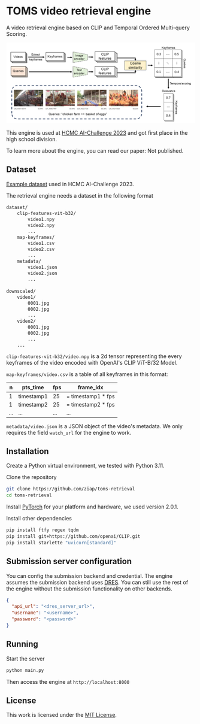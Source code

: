 # TOMS video retrieval engine

A video retrieval engine based on CLIP and Temporal Ordered Multi-query
Scoring.

![](method.png)

This engine is used at [HCMC AI-Challenge
2023](https://aichallenge.hochiminhcity.gov.vn/) and got first place in the
high school division.

To learn more about the engine, you can read our paper: Not published.

## Dataset

[Example
dataset](https://docs.google.com/spreadsheets/d/1nnfmpsIB2Cm0jatlN10WjwwZvEIvQxctf8_8YKQfXi4/edit#gid=0)
used in HCMC AI-Challenge 2023.

The retrieval engine needs a dataset in the following format

```
dataset/
    clip-features-vit-b32/
        video1.npy
        video2.npy
        ...
    map-keyframes/
        video1.csv
        video2.csv
        ...
    metadata/
        video1.json
        video2.json
        ...

downscaled/
    video1/
        0001.jpg
        0002.jpg
        ...
    video2/
        0001.jpg
        0002.jpg
        ...
    ...
```

`clip-features-vit-b32/video.npy` is a 2d tensor representing the every
keyframes of the video encoded with OpenAI's CLIP ViT-B/32 Model.

`map-keyframes/video.csv` is a table of all keyframes in this format:

| n   | pts_time   | fps | frame_idx          |
| --- | ---------- | --- | ------------------ |
| 1   | timestamp1 | 25  | = timestamp1 * fps |
| 1   | timestamp2 | 25  | = timestamp2 * fps |
| ... | ...        | ... | ...                |

`metadata/video.json` is a JSON object of the video's metadata. We only
requires the field `watch_url` for the engine to work.

## Installation

Create a Python virtual environment, we tested with Python 3.11.

Clone the repository

```sh
git clone https://github.com/ziap/toms-retrieval
cd toms-retrieval
```

Install [PyTorch](https://pytorch.org/get-started/locally/) for your platform
and hardware, we used version 2.0.1.

Install other dependencies

```sh
pip install ftfy regex tqdm
pip install git+https://github.com/openai/CLIP.git
pip install starlette "uvicorn[standard]"
```

## Submission server configuration

You can config the submission backend and credential. The engine assumes the
submission backend uses [DRES](https://github.com/dres-dev/DRES). You can still
use the rest of the engine without the submission functionality on other
backends.

```json
{
  "api_url": "<dres_server_url>",
  "username": "<username>",
  "password": "<password>"
}
```

## Running

Start the server

```sh
python main.py
```

Then access the engine at `http://localhost:8000`

## License

This work is licensed under the [MIT License](LICENSE).
